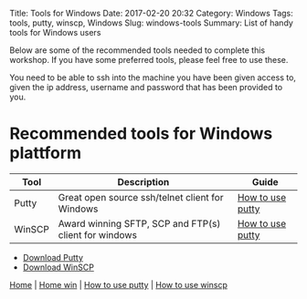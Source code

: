 Title: Tools for Windows
Date: 2017-02-20 20:32
Category: Windows
Tags: tools, putty, winscp, Windows
Slug: windows-tools
Summary: List of handy tools for Windows users

Below are some of the recommended tools needed to complete this workshop.
If you have some preferred tools, please feel free to use these.

You need to be able to ssh into the machine you have been given access to, given
the ip address, username and password that has been provided to you.

# Recommended tools for Windows plattform
Tool    |  Description                                          | Guide
--------|-------------------------------------------------------|------------
Putty   | Great open source ssh/telnet client for Windows       |  [How to use putty]({filename}/win/putty.md)
WinSCP  | Award winning SFTP, SCP and FTP(s) client for windows |  [How to use putty]({filename}/win/winscp.md)

* [Download Putty](http://www.putty.org/)
* [Download WinSCP](https://winscp.net/eng/index.php)


[Home]({filename}/index.md) |
[Home win]({filename}/win/index.md) |
[How to use putty]({filename}/win/putty.md) |
[How to use winscp]({filename}/win/winscp.md)
